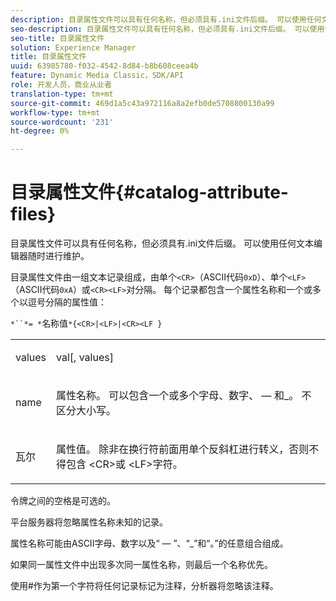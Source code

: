 ```yaml
---
description: 目录属性文件可以具有任何名称，但必须具有.ini文件后缀。 可以使用任何文本编辑器随时进行维护。
seo-description: 目录属性文件可以具有任何名称，但必须具有.ini文件后缀。 可以使用任何文本编辑器随时进行维护。
seo-title: 目录属性文件
solution: Experience Manager
title: 目录属性文件
uuid: 63985780-f032-4542-8d84-b8b608ceea4b
feature: Dynamic Media Classic，SDK/API
role: 开发人员，商业从业者
translation-type: tm+mt
source-git-commit: 469d1a5c43a972116a8a2efb0de5708800130a99
workflow-type: tm+mt
source-wordcount: '231'
ht-degree: 0%

---
```



# 目录属性文件{#catalog-attribute-files}

目录属性文件可以具有任何名称，但必须具有.ini文件后缀。 可以使用任何文本编辑器随时进行维护。

目录属性文件由一组文本记录组成，由单个`<CR>`（ASCII代码`0xD`）、单个`<LF>`（ASCII代码`0xA`）或`<CR><LF>`对分隔。 每个记录都包含一个属性名称和一个或多个以逗号分隔的属性值：

`*``*= *`名称值`*{<CR>|<LF>|<CR><LF }`

<table id="simpletable_0F879121670046AE9414298725961303"> 
 <tr class="strow"> 
  <td class="stentry"> <p><span class="varname"> values</span> </p> </td> 
  <td class="stentry"> <p><span class="codeph"> <span class="varname"> val</span>[,<span class="varname"> values</span>]</span> </p> </td> 
 </tr> 
 <tr class="strow"> 
  <td class="stentry"> <p><span class="varname"> name</span> </p> </td> 
  <td class="stentry"> <p>属性名称。 可以包含一个或多个字母、数字、 — 和_。 不区分大小写。 </p></td> 
 </tr> 
 <tr class="strow"> 
  <td class="stentry"> <p><span class="varname"> 瓦尔</span> </p></td> 
  <td class="stentry"> <p>属性值。 除非在换行符前面用单个反斜杠进行转义，否则不得包含<span class="codeph"> &lt;CR&gt;</span>或<span class="codeph"> &lt;LF&gt;</span>字符。 </p></td> 
 </tr> 
</table>

令牌之间的空格是可选的。

平台服务器将忽略属性名称未知的记录。

属性名称可能由ASCII字母、数字以及“ — ”、“_”和“。”的任意组合组成。

如果同一属性文件中出现多次同一属性名称，则最后一个名称优先。

使用#作为第一个字符将任何记录标记为注释，分析器将忽略该注释。
